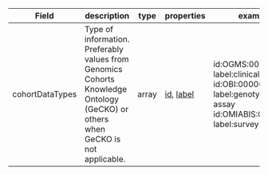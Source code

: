 |Field | description | type | properties | example | enum|
| ---| ---| ---| ---| ---| --- |
| cohortDataTypes | Type of information. Preferably values from Genomics Cohorts Knowledge Ontology (GeCKO) or others when GeCKO is not applicable. | array | [id](./id.md), [label](./label.md) | id:OGMS:0000015, label:clinical history<br />id:OBI:0000070, label:genotyping assay<br />id:OMIABIS:0000060, label:survey data | NA|
